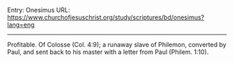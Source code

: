 Entry: Onesimus
URL: https://www.churchofjesuschrist.org/study/scriptures/bd/onesimus?lang=eng

---

Profitable. Of Colosse (Col. 4:9); a runaway slave of Philemon, converted by Paul, and sent back to his master with a letter from Paul (Philem. 1:10).
